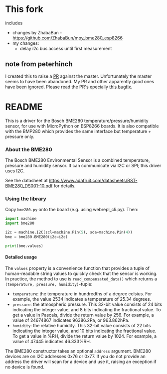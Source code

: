 # This fork

includes
- changes by ZhabaBun - https://github.com/ZhabaBun/mpy_bme280_esp8266
- my changes:
  - delay i2c bus access until first measurement

## note from peterhinch

I created this to raise a [PR](https://github.com/catdog2/mpy_bme280_esp8266/pull/9)
against the master. Unfortunately the master seems to have been abandoned. My PR and
other apparently good ones have been ignored. Please read the PR's epecially
[this bugfix](https://github.com/catdog2/mpy_bme280_esp8266/pull/11).

# README #

This is a driver for the Bosch BME280 temperature/pressure/humidity sensor, for use with MicroPython on ESP8266 boards. It is also compatible with the BMP280 which provides the same interface but temperature + pressure only.

### About the BME280 ###

The Bosch BME280 Environmental Sensor is a combined temperature, pressure and humidity sensor. It can communicate via I2C or SPI; this driver uses I2C.

See the datasheet at https://www.adafruit.com/datasheets/BST-BME280_DS001-10.pdf for details.

### Using the library ###

Copy `bme280.py` onto the board (e.g. using webrepl_cli.py). Then:

``` python
import machine
import bme280

i2c = machine.I2C(scl=machine.Pin(5), sda=machine.Pin(4))
bme = bme280.BME280(i2c=i2c)

print(bme.values)
```

#### Detailed usage ####

The `values` property is a convenience function that provides a tuple of human-readable string values to quickly check that the sensor is working. In practice, the method to use is `read_compensated_data()` which returns a `(temperature, pressure, humidity)`-tuple:

* `temperature`:  the temperature in hundredths of a degree celsius. For example, the value 2534  indicates a temperature of 25.34 degrees.
* `pressure`: the atmospheric pressure. This 32-bit value consists of 24 bits indicating the integer value, and 8 bits indicating the fractional value. To get a value in Pascals, divide the return value by 256. For example, a value of 24674867 indicates 96386.2Pa, or 963.862hPa.
* `humidity`: the relative humidity. This 32-bit value consists of 22 bits indicating the integer value, and 10 bits indicating the fractional value. To get a value in %RH, divide the return value by 1024. For example, a value of 47445 indicates 46.333%RH.

The BME280 constructor takes an optional `address` argument. BME280 devices are
on I2C addresses 0x76 or 0x77. If you do not provide an address the driver will
scan for a device and use it, raising an exception if no device is found.
